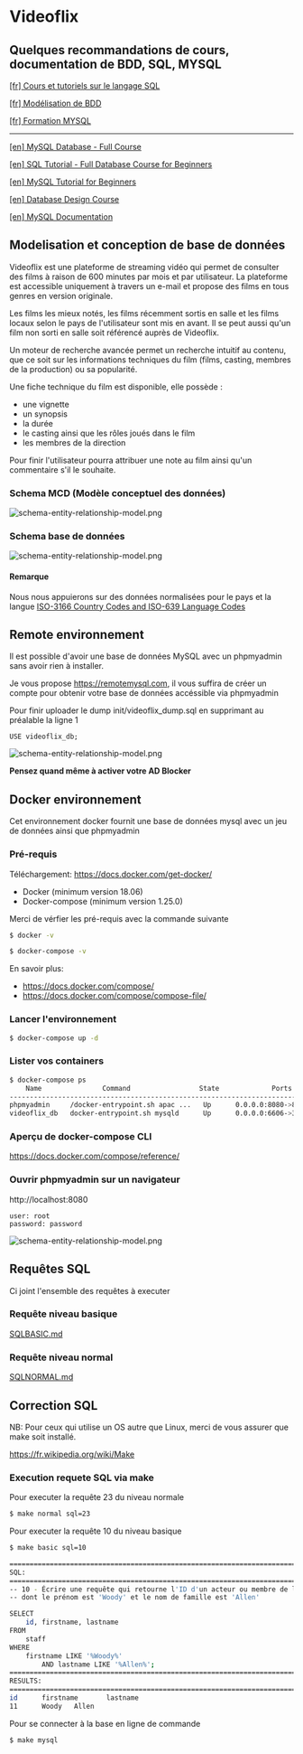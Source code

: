 # Videoflix

## Quelques recommandations de cours, documentation de BDD, SQL, MYSQL 

[[fr] Cours et tutoriels sur le langage SQL](https://sql.sh/)

[[fr] Modélisation de BDD](https://youtube.com/playlist?list=PLlxQJeQRaKDTepDEHUYOEiT-qCDBQvTva)

[[fr] Formation MYSQL](https://youtube.com/playlist?list=PLjwdMgw5TTLUJLpzUYGBK7K5-hPgZA7zo)

----
[[en] MySQL Database - Full Course](https://youtu.be/ER8oKX5myE0)

[[en] SQL Tutorial - Full Database Course for Beginners](https://youtu.be/HXV3zeQKqGY)

[[en] MySQL Tutorial for Beginners](https://youtu.be/7S_tz1z_5bA)

[[en] Database Design Course](https://youtu.be/ztHopE5Wnpc)

[[en] MySQL Documentation](https://dev.mysql.com/doc/)

##  Modelisation et conception de base de données

Videoflix est une plateforme de streaming vidéo qui permet de consulter des films à raison de 600 minutes par mois et par utilisateur.
La plateforme est accessible uniquement à travers un e-mail et propose des films en tous genres en version originale.

Les films les mieux notés, les films récemment sortis en salle et les films locaux selon le pays de l'utilisateur sont mis en avant. 
Il se peut aussi qu'un film non sorti en salle soit référencé auprès de Videoflix.

Un moteur de recherche avancée permet un recherche intuitif au contenu, que ce soit sur les informations techniques du film (films, casting, membres de la production) ou sa popularité.

Une fiche technique du film est disponible, elle possède :
* une vignette
* un synopsis
* la durée
* le casting ainsi que les rôles joués dans le film
* les membres de la direction

Pour finir l'utilisateur pourra attribuer une note au film ainsi qu'un commentaire s'il le souhaite.

### Schema MCD (Modèle conceptuel des données)
![schema-entity-relationship-model.png](schema-entity-relationship-model.png)

### Schema base de données 
![schema-entity-relationship-model.png](schema-database.png)

#### Remarque
Nous nous appuierons sur des données normalisées pour le pays et la langue 
[ISO-3166 Country Codes and ISO-639 Language Codes](https://docs.oracle.com/cd/E13214_01/wli/docs92/xref/xqisocodes.html)

## Remote environnement

Il est possible d'avoir une base de données MySQL avec un phpmyadmin sans avoir rien à installer. 

Je vous propose https://remotemysql.com, il vous suffira de créer un compte pour obtenir votre base de données accéssible via phpmyadmin

Pour finir uploader le dump init/videoflix_dump.sql en supprimant au préalable la ligne 1 
```
USE videoflix_db;
```

![schema-entity-relationship-model.png](remotemysql.png)

**Pensez quand même à activer votre AD Blocker**


## Docker environnement

Cet environnement docker fournit une base de données mysql avec un jeu de données ainsi que phpmyadmin

### Pré-requis

Téléchargement: https://docs.docker.com/get-docker/

* Docker (minimum version 18.06)
* Docker-compose (minimum version 1.25.0)

Merci de vérfier les pré-requis avec la commande suivante

```bash
$ docker -v
``` 

```bash
$ docker-compose -v
``` 
En savoir plus:
* https://docs.docker.com/compose/
* https://docs.docker.com/compose/compose-file/


### Lancer l'environnement

```bash
$ docker-compose up -d
```

### Lister vos containers

```bash
$ docker-compose ps
    Name               Command                 State             Ports
---------------------------------------------------------------------------------------------
phpmyadmin     /docker-entrypoint.sh apac ...   Up      0.0.0.0:8080->80/tcp
videoflix_db   docker-entrypoint.sh mysqld      Up      0.0.0.0:6606->3306/tcp, 33060/tcp
```

### Aperçu de docker-compose CLI
https://docs.docker.com/compose/reference/


### Ouvrir phpmyadmin sur un navigateur
http://localhost:8080

```
user: root
password: password
``` 

![schema-entity-relationship-model.png](phpmyadmin.png)


## Requêtes SQL
Ci joint l'ensemble des requêtes à executer

### Requête niveau basique

[SQLBASIC.md](SQLBASIC.md)

### Requête niveau normal

[SQLNORMAL.md](SQLNORMAL.md)

## Correction SQL

NB: Pour ceux qui utilise un OS autre que Linux, merci de vous assurer que make soit installé.

https://fr.wikipedia.org/wiki/Make


### Execution requete SQL via make

Pour executer la requête 23 du niveau normale

```bash
$ make normal sql=23
```

Pour executer la requête 10 du niveau basique

```bash
$ make basic sql=10
```

```bash
======================================================================================================
SQL:
======================================================================================================
-- 10 - Écrire une requête qui retourne l'ID d'un acteur ou membre de la direction 
-- dont le prénom est 'Woody' et le nom de famille est 'Allen'

SELECT
    id, firstname, lastname
FROM
    staff
WHERE
    firstname LIKE '%Woody%'
        AND lastname LIKE '%Allen%';
======================================================================================================
RESULTS:
======================================================================================================
id      firstname       lastname
11      Woody   Allen
```
Pour se connecter à la base en ligne de commande
```bash
$ make mysql
``` 
